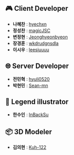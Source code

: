 ## 🎮️ Client Developer
- **나혜찬** : [hyechxn](https://github.com/hyechxn)
- **정성찬** : [magicJSC](https://github.com/magicJSC)
- **변정현** : [Jeonghyeonbyeon](https://github.com/Jeonghyeonbyeon)
- **장경훈** : [wkdrudgnsdla](https://github.com/wkdrudgnsdla)
- **이시우** : [leesiuuuu](https://github.com/leesiuuuu)

## 🌐 Server Developer
- **전민혁** : [hyuli0520](https://github.com/hyuli0520)
- **박현민** : [Sean-mn](https://github.com/Sean-mn)

## 🎨 Legend illustrator
- **한수인** : [InBackSu](https://github.com/InBackSu)

## :package: 3D Modeler
- **김의현** : [Kuh-122](https://github.com/Kuh-122)
